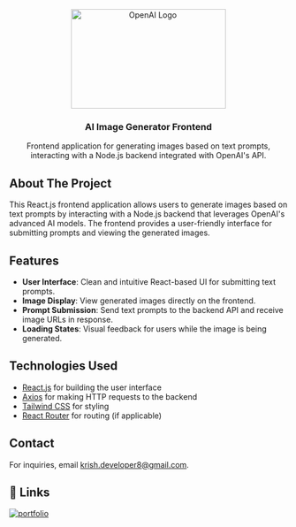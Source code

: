 <div align="center">
  <a href="https://openai.com/">
    <img src="https://miro.medium.com/v2/resize:fit:1400/1*ETT6Lw3JvyD62KDTMuG3Mg.png" alt="OpenAI Logo" width="280" height="180">
  </a>
  <h3 align="center">AI Image Generator Frontend</h3>
  <p align="center">
    Frontend application for generating images based on text prompts, interacting with a Node.js backend integrated with OpenAI's API.
  </p>
</div>

## About The Project

This React.js frontend application allows users to generate images based on text prompts by interacting with a Node.js backend that leverages OpenAI's advanced AI models. The frontend provides a user-friendly interface for submitting prompts and viewing the generated images.

## Features

- **User Interface**: Clean and intuitive React-based UI for submitting text prompts.
- **Image Display**: View generated images directly on the frontend.
- **Prompt Submission**: Send text prompts to the backend API and receive image URLs in response.
- **Loading States**: Visual feedback for users while the image is being generated.

## Technologies Used

- [React.js](https://reactjs.org) for building the user interface
- [Axios](https://axios-http.com) for making HTTP requests to the backend
- [Tailwind CSS](https://tailwindcss.com) for styling
- [React Router](https://reactrouter.com) for routing (if applicable)



## Contact

For inquiries, email [krish.developer8@gmail.com](mailto:krish.developer8@gmail.com).

## 🔗 Links

[![portfolio](https://img.shields.io/badge/my_portfolio-000?style=for-the-badge&logo=ko-fi&logoColor=white)](https://github.com/krish-developer)
